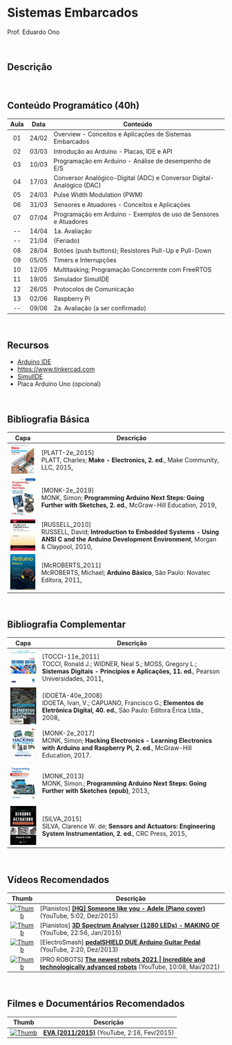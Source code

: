 # Sistemas Embarcados

Prof. Eduardo Ono

<br>

## Descrição

<br>

## Conteúdo Programático (40h)

| Aula | Data  | Conteúdo |
| :-: |  :-:  | ---
| 01 | 24/02 | Overview - Conceitos e Aplicações de Sistemas Embarcados
| 02 | 03/03 | Introdução ao Arduino - Placas, IDE e API
| 03 | 10/03 | Programação em Arduino - Análise de desempenho de E/S
| 04 | 17/03 | Conversor Analógico-Digital (ADC) e Conversor Digital-Analógico (DAC)
| 05 | 24/03 | Pulse Width Modulation (PWM)
| 06 | 31/03 | Sensores e Atuadores - Conceitos e Aplicações
| 07 | 07/04 | Programação em Arduino - Exemplos de uso de Sensores e Atuadores
| -- | 14/04 | 1a. Avaliação
| -- | 21/04 | (Feriado)
| 08 | 28/04 | Botões (push buttons); Resistores Pull-Up e Pull-Down
| 09 | 05/05 | Timers e Interrupções
| 10 | 12/05 | Multitasking; Programação Concorrente com FreeRTOS
| 11 | 19/05 | Simulador SimulIDE
| 12 | 26/05 | Protocolos de Comunicação
| 13 | 02/06 | Raspberry Pi
| -- | 09/06 | 2a. Avaliação (a ser confirmado)

<br>

## Recursos

* [Arduino IDE](https://www.arduino.cc)
* https://www.tinkercad.com
* [SimulIDE](https://www.simulide.com)
* Placa Arduino Uno (opcional)

<br>

## Bibliografia Básica

| Capa | Descrição |
| :-:  | --- |
| <img src="./referencias/capas/platt-2e_2015.jpg" width="100px"> | [PLATT-2e_2015]<br>PLATT, Charles; **Make - Electronics, 2. ed.**, Make Community, LLC, 2015[.](https://app.box.com/s/r2p1z56spe3bybzy593mh8zladezyslz)
| <img src="./referencias/capas/monk-2e_2019.jpg" width="100px"> | [MONK-2e_2019]<br>MONK, Simon; **Programming Arduino Next Steps: Going Further with Sketches, 2. ed.**, McGraw-Hill Education, 2019[.](https://app.box.com/s/onxakui60rfqif5jh7800uod4q9xtebm)
| <img src="./referencias/capas/russell_2010.jpg" width="100px"> | [RUSSELL_2010]<br>RUSSELL, David; **Introduction to Embedded Systems - Using ANSI C and the Arduino Development Environment**, Morgan & Claypool, 2010[.](https://app.box.com/s/dglipxr1taeq5ofsowbnwik0owo0s47x)
| <img src="./referencias/capas/mcroberts_2011.jpg" width="100px"> | [McROBERTS_2011]<br>McROBERTS, Michael; **Arduino Básico**, São Paulo: Novatec Editora, 2011[.](https://app.box.com/s/gr402oiw0ivv55lvdclk7wnsj1pga7rx)

<br>

## Bibliografia Complementar

| Capa | Descrição |
| :-:  | --- |
| <img src="./referencias/capas/tocci-11e_2011.jpg" width="100px"> | [TOCCI-11e_2011]<br>TOCCI, Ronald J.; WIDNER, Neal S.; MOSS, Gregory L.; **Sistemas Digitais - Princípios e Aplicações, 11. ed.**, Pearson Universidades, 2011[.](https://app.box.com/s/98g9e4939fd27vxqpvcyrbcg0iykhnwu)
| <img src="./referencias/capas/idoeta-40e_2008.jpg" width="100px"> | [IDOETA-40e_2008]<br>IDOETA, Ivan, V.; CAPUANO, Francisco G.; **Elementos de Eletrônica Digital, 40. ed.**, São Paulo: Editora Érica Ltda., 2008[.](https://app.box.com/s/a5jgfgbhj1s77tc0qwup)
| <img src="./referencias/capas/monk-2e_2017.jpg" width="100px"> | [MONK-2e_2017]<br>MONK, Simon; **Hacking Electronics - Learning Electronics with Arduino and Raspberry Pi, 2. ed.**,  McGraw-Hill Education, 2017.
| <img src="./referencias/capas/monk_2013.jpg" width="100px"> | [MONK_2013]<br>MONK, Simon.; **Programming Arduino Next Steps: Going Further with Sketches (epub)**, 2013[.](https://app.box.com/s/mbmb2h06we9zxkzl0ecko4yxpn2tvbgo)
| <img src="./referencias/capas/silva_2015.jpg" width="100px"> | [SILVA_2015]<br>SILVA, Clarence W. de; **Sensors and Actuators: Engineering System Instrumentation, 2. ed.**, CRC Press, 2015[.](https://app.box.com/s/01ekh5g479pcg3xmbyj3ctiurxiv7t5o)

<br>

## Vídeos Recomendados

| Thumb | Descrição |
| :-: | --- |
| [![Thumb](https://img.youtube.com/vi/81q9kBRQt1E/default.jpg)](https://www.youtube.com/watch?v=81q9kBRQt1E) | [Pianistos] [**[HQ] Someone like you - Adele (Piano cover)**](https://www.youtube.com/watch?v=81q9kBRQt1E) (YouTube, 5:02, Dez/2015)
| [![Thumb](https://img.youtube.com/vi/Vn39txtVIHc/default.jpg)](https://www.youtube.com/watch?v=Vn39txtVIHc) | [Pianistos] [**3D Spectrum Analyser (1280 LEDs) - MAKING OF**](https://www.youtube.com/watch?v=Vn39txtVIHc) (YouTube, 22:56, Jan/2015)
| [![Thumb](https://img.youtube.com/vi/COPaqJBekBQ/default.jpg)](https://www.youtube.com/watch?v=COPaqJBekBQ) | [ElectroSmash] [**pedalSHIELD DUE Arduino Guitar Pedal**](https://www.youtube.com/watch?v=COPaqJBekBQ) (YouTube, 2:20, Dez/2013)
| [![Thumb](https://img.youtube.com/vi/m-LP4qpOLl0/default.jpg)](https://www.youtube.com/watch?v=m-LP4qpOLl0) | [PRO ROBOTS] [__The newest robots 2021 \| Incredible and technologically advanced robots__](https://www.youtube.com/watch?v=m-LP4qpOLl0) (YouTube, 10:08, Mai/2021)

<br>

## Filmes e Documentários Recomendados

| Thumb | Descrição |
| :-: | --- |
| [![Thumb](https://img.youtube.com/vi/2ctMc4DFpik/default.jpg)](https://www.youtube.com/watch?v=2ctMc4DFpik) | [**EVA (2011/2015)**](https://www.youtube.com/watch?v=2ctMc4DFpik) (YouTube, 2:16, Fev/2015)

<br>
